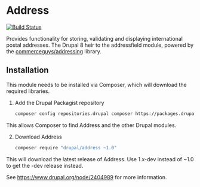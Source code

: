 Address
=======
[![Build Status](https://travis-ci.org/bojanz/address.svg?branch=8.x-1.x)](https://travis-ci.org/bojanz/address)

Provides functionality for storing, validating and displaying international postal addresses.
The Drupal 8 heir to the addressfield module, powered by the [commerceguys/addressing](https://github.com/commerceguys/addressing) library.

Installation
-------------
This module needs to be installed via Composer, which will download the required libraries.

1. Add the Drupal Packagist repository

    ```sh
    composer config repositories.drupal composer https://packages.drupal.org/8
    ```
This allows Composer to find Address and the other Drupal modules.

2. Download Address

   ```sh
   composer require "drupal/address ~1.0"
   ```
This will download the latest release of Address.
Use 1.x-dev instead of ~1.0 to get the -dev release instead.

See https://www.drupal.org/node/2404989 for more information.

